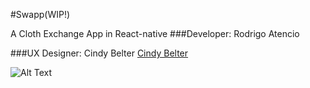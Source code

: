#Swapp(WIP!)

A Cloth Exchange App in React-native
###Developer: Rodrigo Atencio

###UX Designer: Cindy Belter [Cindy Belter](https://www.behance.net/gallery/105423651/Case-study-Swap-App "Cindy Belter Behance Portfolio")

![Alt Text](https://media.giphy.com/media/dCJ4bYDJv7n8hciYAw/giphy.gif)


